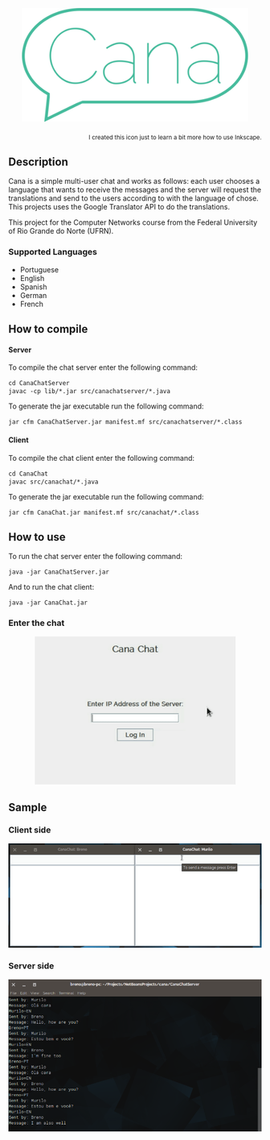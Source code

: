 <p align="center"><img src ="img/cana-icon.png" width="450px"/></p>
<p align="right"><sub>I created this icon just to learn a bit more how to use Inkscape.</sub></p>

## Description

Cana is a simple multi-user chat and works as follows: each user chooses a language that wants to receive the messages and the server will request the translations and send to the users according to with the language of chose. This projects uses the Google Translator API to do the translations.

This project for the Computer Networks course from the Federal University of Rio Grande do Norte (UFRN).

### Supported Languages

- Portuguese
- English
- Spanish
- German
- French

## How to compile

#### Server

To compile the chat server enter the following command:

	cd CanaChatServer
	javac -cp lib/*.jar src/canachatserver/*.java

To generate the jar executable run the following command:

	jar cfm CanaChatServer.jar manifest.mf src/canachatserver/*.class

#### Client

To compile the chat client enter the following command:

	cd CanaChat
	javac src/canachat/*.java

To generate the jar executable run the following command:

	jar cfm CanaChat.jar manifest.mf src/canachat/*.class

## How to use

To run the chat server enter the following command:

	java -jar CanaChatServer.jar

And to run the chat client:

	java -jar CanaChat.jar

### Enter the chat

<p align="center"><img src ="img/entering-chat.gif" width="400px"></p>

## Sample

### Client side

<p align="center"><img src ="img/conversation.gif"/></p>

### Server side

<p align="center"><img src ="img/server-iii.png" width="600px"/></p>